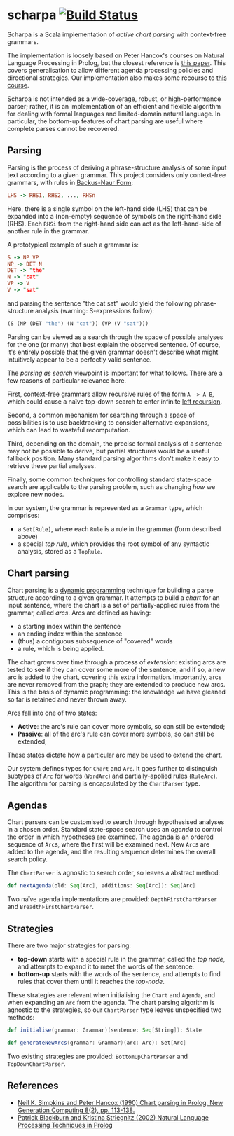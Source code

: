 scharpa [![Build Status](https://travis-ci.org/junglebarry/scharpa.svg?branch=master)](https://travis-ci.org/junglebarry/scharpa)
=================

Scharpa is a Scala implementation of *active chart parsing* with context-free grammars.

The implementation is loosely based on Peter Hancox's courses on Natural Language Processing in Prolog, but the closest reference is [this paper][simpkins-hancox_90_chart-parsing]. This covers generalisation to allow different agenda processing policies and directional strategies. Our implementation also makes some recourse to [this course][blackburn-striegnitz2002nlp-prolog]. 

Scharpa is not intended as a wide-coverage, robust, or high-performance parser; rather, it is an implementation of an efficient and flexible algorithm for dealing with formal languages and limited-domain natural language. In particular, the bottom-up features of chart parsing are useful where complete parses cannot be recovered.

## Parsing

Parsing is the process of deriving a phrase-structure analysis of some input text according to a given grammar. This project considers only context-free grammars, with rules in [Backus-Naur Form]( http://en.wikipedia.org/wiki/Backus%E2%80%93Naur_Form):

```Prolog
LHS -> RHS1, RHS2, ..., RHSn
```

Here, there is a single symbol on the left-hand side (LHS) that can be expanded into a (non-empty) sequence of symbols on the right-hand side (RHS). Each `RHSi` from the right-hand side can act as the left-hand-side of another rule in the grammar.

A prototypical example of such a grammar is:

```Prolog
S -> NP VP
NP -> DET N
DET -> "the"
N -> "cat"
VP -> V
V -> "sat"
```

and parsing the sentence "the cat sat" would yield the following phrase-structure analysis (warning: S-expressions follow):

```Scheme
(S (NP (DET "the") (N "cat")) (VP (V "sat")))
```

Parsing can be viewed as a search through the space of possible analyses for the one (or many) that best explain the observed sentence. Of course, it's entirely possible that the given grammar doesn't describe what might intuitively appear to be a perfectly valid sentence.

The *parsing as search* viewpoint is important for what follows. There are a few reasons of particular relevance here.

First, context-free grammars allow recursive rules of the form `A -> A B`, which could cause a naïve top-down search to enter infinite [left recursion](http://en.wikipedia.org/wiki/Left_recursion).

Second, a common mechanism for searching through a space of possibilities is to use backtracking to consider alternative expansions, which can lead to wasteful recomputation.

Third, depending on the domain, the precise formal analysis of a sentence may not be possible to derive, but partial structures would be a useful fallback position. Many standard parsing algorithms don't make it easy to retrieve these partial analyses.

Finally, some common techniques for controlling standard state-space search are applicable to the parsing problem, such as changing *how* we explore new nodes.

In our system, the grammar is represented as a `Grammar` type, which comprises: 

* a `Set[Rule]`, where each `Rule` is a rule in the grammar (form described above)
* a special *top rule*, which provides the root symbol of any syntactic analysis, stored as a `TopRule`.

## Chart parsing

Chart parsing is a [dynamic programming](http://en.wikipedia.org/wiki/Dynamic_programming) technique for building a parse structure according to a given grammar. It attempts to build a *chart* for an input sentence, where the chart is a set of partially-applied rules from the grammar, called *arcs*. Arcs are defined as having:

* a starting index within the sentence
* an ending index within the sentence
* (thus) a contiguous subsequence of "covered" words
* a rule, which is being applied.

The chart grows over time through a process of *extension*: existing arcs are tested to see if they can cover some more of the sentence, and if so, a new arc is added to the chart, covering this extra information. Importantly, arcs are never removed from the graph; they are extended to produce new arcs. This is the basis of dynamic programming: the knowledge we have gleaned so far is retained and never thrown away.

Arcs fall into one of two states:

* **Active**: the arc's rule can cover more symbols, so can still be extended;
* **Passive**: all of the arc's rule can cover more symbols, so can still be extended;

These states dictate how a particular arc may be used to extend the chart.

Our system defines types for `Chart` and `Arc`. It goes further to distinguish subtypes of `Arc` for words (`WordArc`) and partially-applied rules (`RuleArc`).  The algorithm for parsing is encapsulated by the `ChartParser` type.

## Agendas

Chart parsers can be customised to search through hypothesised analyses in a chosen order. Standard state-space search uses an *agenda* to control the order in which hypotheses are examined. The agenda is an ordered sequence of `Arc`s, where the first will be examined next. New `Arc`s are added to the agenda, and the resulting sequence determines the overall search policy.

The `ChartParser` is agnostic to search order, so leaves a abstract method:

```scala
def nextAgenda(old: Seq[Arc], additions: Seq[Arc]): Seq[Arc]
```

Two naïve agenda implementations are provided: `DepthFirstChartParser` and `BreadthFirstChartParser`.

## Strategies

There are two major strategies for parsing: 

* **top-down** starts with a special rule in the grammar, called the *top node*, and attempts to expand it to meet the words of the sentence.
* **bottom-up** starts with the words of the sentence, and attempts to find rules that cover them until it reaches the *top-node*.

These strategies are relevant when initialising the `Chart` and `Agenda`, and when expanding an `Arc` from the agenda. The chart parsing algorithm is agnostic to the strategies, so our `ChartParser` type leaves unspecified two methods:

```scala
def initialise(grammar: Grammar)(sentence: Seq[String]): State

def generateNewArcs(grammar: Grammar)(arc: Arc): Set[Arc]
```
Two existing strategies are provided: `BottomUpChartParser` and `TopDownChartParser`.

## References

* [Neil K. Simpkins and Peter Hancox (1990) Chart parsing in Prolog. New Generation Computing 8(2), pp. 113-138.][simpkins-hancox_90_chart-parsing]
* [Patrick Blackburn and Kristina Striegnitz (2002) Natural Language Processing Techniques in Prolog][blackburn-striegnitz2002nlp-prolog]

[simpkins-hancox_90_chart-parsing]: http://www.cs.bham.ac.uk/~pjh/publications/ngc_90.pdf  "Neil K. Simpkins and Peter Hancox (1990) Chart parsing in Prolog. New Generation Computing 8(2), pp. 113-138."
[blackburn-striegnitz2002nlp-prolog]: http://cs.union.edu/~striegnk/courses/nlp-with-prolog/html/index.html "Patrick Blackburn and Kristina Striegnitz (2002) Natural Language Processing Techniques in Prolog"
